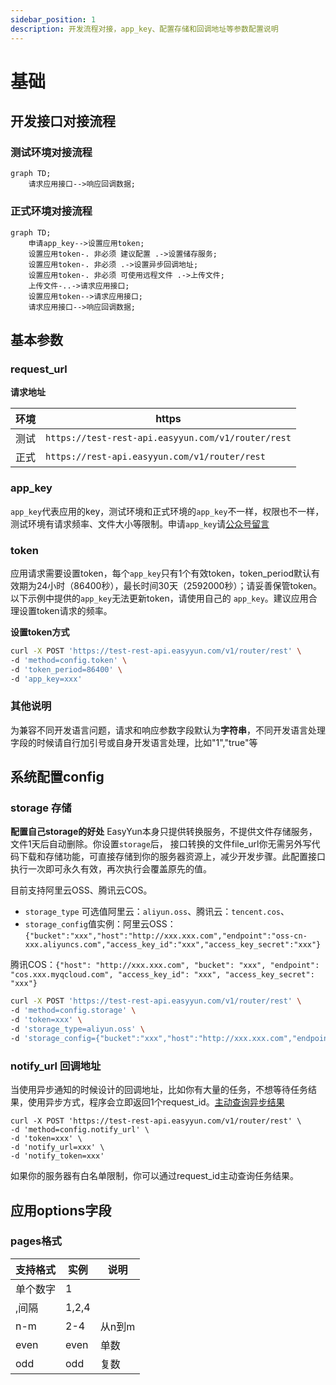 ```yaml
---
sidebar_position: 1
description: 开发流程对接，app_key、配置存储和回调地址等参数配置说明
---
```


# 基础

## 开发接口对接流程

### 测试环境对接流程

```mermaid
graph TD;
    请求应用接口-->响应回调数据;
```

### 正式环境对接流程

```mermaid
graph TD;
    申请app_key-->设置应用token;
    设置应用token-. 非必须 建议配置 .->设置储存服务;
    设置应用token-. 非必须 .->设置异步回调地址;
    设置应用token-. 非必须 可使用远程文件 .->上传文件;
    上传文件-..->请求应用接口;
    设置应用token-->请求应用接口;
    请求应用接口-->响应回调数据;
```

## 基本参数

### request_url
**请求地址**

| 环境 |  https |
| --- | --- |
| 测试 | `https://test-rest-api.easyyun.com/v1/router/rest` |
| 正式 | `https://rest-api.easyyun.com/v1/router/rest` |



### app_key

`app_key`代表应用的key，测试环境和正式环境的`app_key`不一样，权限也不一样，测试环境有请求频率、文件大小等限制。申请`app_key`请[公众号留言](/docs/guide/faq#如何申请app-key)


### token

应用请求需要设置token，每个`app_key`只有1个有效token，token_period默认有效期为24小时（86400秒），最长时间30天（2592000秒）；请妥善保管token。以下示例中提供的`app_key`无法更新token，请使用自己的 `app_key`。建议应用合理设置token请求的频率。

**设置token方式**
```bash
curl -X POST 'https://test-rest-api.easyyun.com/v1/router/rest' \
-d 'method=config.token' \
-d 'token_period=86400' \
-d 'app_key=xxx'
```


### 其他说明
为兼容不同开发语言问题，请求和响应参数字段默认为**字符串**，不同开发语言处理字段的时候请自行加引号或自身开发语言处理，比如"1","true"等


## 系统配置config

### storage 存储

**配置自己storage的好处**
EasyYun本身只提供转换服务，不提供文件存储服务，文件1天后自动删除。你设置`storage`后，
接口转换的文件file_url你无需另外写代码下载和存储功能，可直接存储到你的服务器资源上，减少开发步骤。此配置接口执行一次即可永久有效，再次执行会覆盖原先的值。

目前支持阿里云OSS、腾讯云COS。
- `storage_type` 可选值阿里云：`aliyun.oss`、腾讯云：`tencent.cos`、
- `storage_config`值实例：阿里云OSS：`{"bucket":"xxx","host":"http://xxx.xxx.com","endpoint":"oss-cn-xxx.aliyuncs.com","access_key_id":"xxx","access_key_secret":"xxx"}`

腾讯COS：`{"host": "http://xxx.xxx.com", "bucket": "xxx", "endpoint": "cos.xxx.myqcloud.com", "access_key_id": "xxx", "access_key_secret": "xxx"}`
```bash
curl -X POST 'https://test-rest-api.easyyun.com/v1/router/rest' \
-d 'method=config.storage' \
-d 'token=xxx' \
-d 'storage_type=aliyun.oss' \
-d 'storage_config={"bucket":"xxx","host":"http://xxx.xxx.com","endpoint":"oss-cn-xxx.aliyuncs.com","access_key_id":"xxx","access_key_secret":"xxx"}'
```


### notify_url 回调地址 

当使用异步通知的时候设计的回调地址，比如你有大量的任务，不想等待任务结果，使用异步方式，程序会立即返回1个request_id。[主动查询异步结果](/docs/api/pdf.task-result)
```shell
curl -X POST 'https://test-rest-api.easyyun.com/v1/router/rest' \
-d 'method=config.notify_url' \
-d 'token=xxx' \
-d 'notify_url=xxx' \
-d 'notify_token=xxx'
```



如果你的服务器有白名单限制，你可以通过request_id主动查询任务结果。

## 应用options字段

### pages格式

| 支持格式 | 实例 | 说明 |
| --- | --- | --- |
| 单个数字 | 1 |  |
| ,间隔 | 1,2,4 |  |
| n-m | 2-4 | 从n到m |
| even | even | 单数  |
| odd | odd | 复数  |

